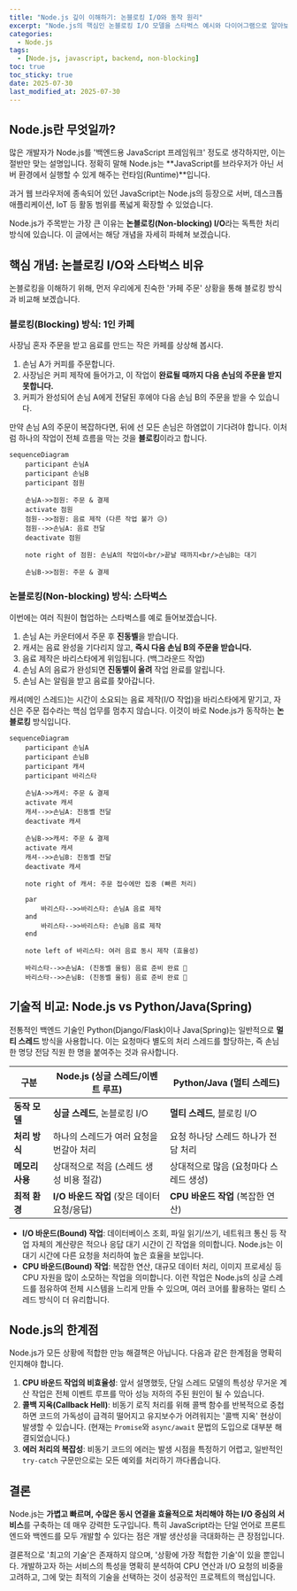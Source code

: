 ```yaml
---
title: "Node.js 깊이 이해하기: 논블로킹 I/O와 동작 원리"
excerpt: "Node.js의 핵심인 논블로킹 I/O 모델을 스타벅스 예시와 다이어그램으로 알아보고, 다른 백엔드 기술과의 비교를 통해 동작 원리를 깊이 있게 이해합니다."
categories:
  - Node.js
tags:
  - [Node.js, javascript, backend, non-blocking]
toc: true
toc_sticky: true
date: 2025-07-30
last_modified_at: 2025-07-30
---
```


## Node.js란 무엇일까?

많은 개발자가 Node.js를 '백엔드용 JavaScript 프레임워크' 정도로 생각하지만, 이는 절반만 맞는 설명입니다. 정확히 말해 Node.js는 **JavaScript를 브라우저가 아닌 서버 환경에서 실행할 수 있게 해주는 런타임(Runtime)**입니다.

과거 웹 브라우저에 종속되어 있던 JavaScript는 Node.js의 등장으로 서버, 데스크톱 애플리케이션, IoT 등 활동 범위를 폭넓게 확장할 수 있었습니다.

Node.js가 주목받는 가장 큰 이유는 **논블로킹(Non-blocking) I/O**라는 독특한 처리 방식에 있습니다. 이 글에서는 해당 개념을 자세히 파헤쳐 보겠습니다.

## 핵심 개념: 논블로킹 I/O와 스타벅스 비유

논블로킹을 이해하기 위해, 먼저 우리에게 친숙한 '카페 주문' 상황을 통해 블로킹 방식과 비교해 보겠습니다.

### 블로킹(Blocking) 방식: 1인 카페

사장님 혼자 주문을 받고 음료를 만드는 작은 카페를 상상해 봅시다.

1.  손님 A가 커피를 주문합니다.
2.  사장님은 커피 제작에 들어가고, 이 작업이 **완료될 때까지 다음 손님의 주문을 받지 못합니다.**
3.  커피가 완성되어 손님 A에게 전달된 후에야 다음 손님 B의 주문을 받을 수 있습니다.

만약 손님 A의 주문이 복잡하다면, 뒤에 선 모든 손님은 하염없이 기다려야 합니다. 이처럼 하나의 작업이 전체 흐름을 막는 것을 **블로킹**이라고 합니다.

```mermaid-init
sequenceDiagram
    participant 손님A
    participant 손님B
    participant 점원

    손님A->>점원: 주문 & 결제
    activate 점원
    점원-->>점원: 음료 제작 (다른 작업 불가 😥)
    점원-->>손님A: 음료 전달
    deactivate 점원
    
    note right of 점원: 손님A의 작업이<br/>끝날 때까지<br/>손님B는 대기
    
    손님B->>점원: 주문 & 결제
```

### 논블로킹(Non-blocking) 방식: 스타벅스

이번에는 여러 직원이 협업하는 스타벅스를 예로 들어보겠습니다.

1.  손님 A는 카운터에서 주문 후 **진동벨**을 받습니다.
2.  캐셔는 음료 완성을 기다리지 않고, **즉시 다음 손님 B의 주문을 받습니다.**
3.  음료 제작은 바리스타에게 위임됩니다. (백그라운드 작업)
4.  손님 A의 음료가 완성되면 **진동벨이 울려** 작업 완료를 알립니다.
5.  손님 A는 알림을 받고 음료를 찾아갑니다.

캐셔(메인 스레드)는 시간이 소요되는 음료 제작(I/O 작업)을 바리스타에게 맡기고, 자신은 주문 접수라는 핵심 업무를 멈추지 않습니다. 이것이 바로 Node.js가 동작하는 **논블로킹** 방식입니다.

```mermaid-init
sequenceDiagram
    participant 손님A
    participant 손님B
    participant 캐셔
    participant 바리스타

    손님A->>캐셔: 주문 & 결제
    activate 캐셔
    캐셔-->>손님A: 진동벨 전달
    deactivate 캐셔

    손님B->>캐셔: 주문 & 결제
    activate 캐셔
    캐셔-->>손님B: 진동벨 전달
    deactivate 캐셔

    note right of 캐셔: 주문 접수에만 집중 (빠른 처리)

    par
        바리스타-->>바리스타: 손님A 음료 제작
    and
        바리스타-->>바리스타: 손님B 음료 제작
    end

    note left of 바리스타: 여러 음료 동시 제작 (효율성)

    바리스타-->>손님A: (진동벨 울림) 음료 준비 완료 🔔
    바리스타-->>손님B: (진동벨 울림) 음료 준비 완료 🔔
```

## 기술적 비교: Node.js vs Python/Java(Spring)

전통적인 백엔드 기술인 Python(Django/Flask)이나 Java(Spring)는 일반적으로 **멀티 스레드** 방식을 사용합니다. 이는 요청마다 별도의 처리 스레드를 할당하는, 즉 손님 한 명당 전담 직원 한 명을 붙여주는 것과 유사합니다.

| 구분 | Node.js (싱글 스레드/이벤트 루프) | Python/Java (멀티 스레드) |
| --- | --- | --- |
| **동작 모델** | **싱글 스레드**, 논블로킹 I/O | **멀티 스레드**, 블로킹 I/O |
| **처리 방식** | 하나의 스레드가 여러 요청을 번갈아 처리 | 요청 하나당 스레드 하나가 전담 처리 |
| **메모리 사용** | 상대적으로 적음 (스레드 생성 비용 절감) | 상대적으로 많음 (요청마다 스레드 생성) |
| **최적 환경** | **I/O 바운드 작업** (잦은 데이터 요청/응답) | **CPU 바운드 작업** (복잡한 연산) |

-   **I/O 바운드(Bound) 작업**: 데이터베이스 조회, 파일 읽기/쓰기, 네트워크 통신 등 작업 자체의 계산량은 적으나 응답 대기 시간이 긴 작업을 의미합니다. Node.js는 이 대기 시간에 다른 요청을 처리하여 높은 효율을 보입니다.
-   **CPU 바운드(Bound) 작업**: 복잡한 연산, 대규모 데이터 처리, 이미지 프로세싱 등 CPU 자원을 많이 소모하는 작업을 의미합니다. 이런 작업은 Node.js의 싱글 스레드를 점유하여 전체 시스템을 느리게 만들 수 있으며, 여러 코어를 활용하는 멀티 스레드 방식이 더 유리합니다.

## Node.js의 한계점

Node.js가 모든 상황에 적합한 만능 해결책은 아닙니다. 다음과 같은 한계점을 명확히 인지해야 합니다.

1.  **CPU 바운드 작업의 비효율성**: 앞서 설명했듯, 단일 스레드 모델의 특성상 무거운 계산 작업은 전체 이벤트 루프를 막아 성능 저하의 주된 원인이 될 수 있습니다.
2.  **콜백 지옥(Callback Hell)**: 비동기 로직 처리를 위해 콜백 함수를 반복적으로 중첩하면 코드의 가독성이 급격히 떨어지고 유지보수가 어려워지는 '콜백 지옥' 현상이 발생할 수 있습니다. (현재는 `Promise`와 `async/await` 문법의 도입으로 대부분 해결되었습니다.)
3.  **에러 처리의 복잡성**: 비동기 코드의 에러는 발생 시점을 특정하기 어렵고, 일반적인 `try-catch` 구문만으로는 모든 예외를 처리하기 까다롭습니다.

## 결론

Node.js는 **가볍고 빠르며, 수많은 동시 연결을 효율적으로 처리해야 하는 I/O 중심의 서비스**를 구축하는 데 매우 강력한 도구입니다. 특히 JavaScript라는 단일 언어로 프론트엔드와 백엔드를 모두 개발할 수 있다는 점은 개발 생산성을 극대화하는 큰 장점입니다.

결론적으로 '최고의 기술'은 존재하지 않으며, '상황에 가장 적합한 기술'이 있을 뿐입니다. 개발하고자 하는 서비스의 특성을 명확히 분석하여 CPU 연산과 I/O 요청의 비중을 고려하고, 그에 맞는 최적의 기술을 선택하는 것이 성공적인 프로젝트의 핵심입니다.
